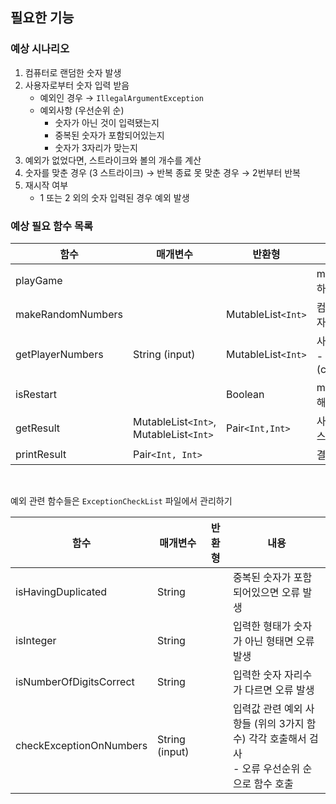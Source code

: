 ## 필요한 기능

### 예상 시나리오
1. 컴퓨터로 랜덤한 숫자 발생
2. 사용자로부터 숫자 입력 받음
    - 예외인 경우 → `IllegalArgumentException`
    - 예외사항 (우선순위 순)
        - 숫자가 아닌 것이 입력됐는지
        - 중복된 숫자가 포함되어있는지
        - 숫자가 3자리가 맞는지
3. 예외가 없었다면, 스트라이크와 볼의 개수를 계산
4. 숫자를 맞춘 경우 (3 스트라이크) → 반복 종료
   못 맞춘 경우 → 2번부터 반복
5. 재시작 여부
    - 1 또는 2 외의 숫자 입력된 경우 예외 발생

### 예상 필요 함수 목록

| 함수 | 매개변수 | 반환형 | 내용 |
| --- | --- | --- | --- |
| playGame| | | main에서 게임 실행을 위해 호출하는 함수|
| makeRandomNumbers |  | MutableList`<Int>` | 컴퓨터로 하여금 랜덤한 세자리 숫자 발생시킴 |
| getPlayerNumbers | String (input) | MutableList`<Int>` | 사용자가 입력한 값 리스트로 반환 <br/>- 잘못된 입력 예외 발생(checkExceptionOnNumbers) |
| isRestart | | Boolean | main에서 재시작 여부를 묻기 위해 호출하는 함수
| getResult | MutableList`<Int>`, MutableList`<Int>` | Pair`<Int,Int>` | 사용자와 컴퓨터의 숫자들을 비교, 스트라이크와 볼의 개수 계산
| printResult | Pair`<Int, Int>` | | 결과를 출력하는 함수

<br/>

예외 관련 함수들은 `ExceptionCheckList` 파일에서 관리하기
  
  | 함수 | 매개변수 | 반환형 | 내용 |
  | --- | --- | --- | --- |
  | isHavingDuplicated | String |  | 중복된 숫자가 포함되어있으면 오류 발생 |
  | isInteger | String |  | 입력한 형태가 숫자가 아닌 형태면 오류 발생 |
  | isNumberOfDigitsCorrect | String |  | 입력한 숫자 자리수가 다르면 오류 발생 |
  | checkExceptionOnNumbers | String (input) | | 입력값 관련 예외 사항들 (위의 3가지 함수) 각각 호출해서 검사 <br/> - 오류 우선순위 순으로 함수 호출